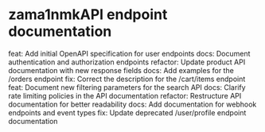 # zama1nmkAPI endpoint documentation
feat: Add initial OpenAPI specification for user endpoints
docs: Document authentication and authorization endpoints
refactor: Update product API documentation with new response fields
docs: Add examples for the /orders endpoint
fix: Correct the description for the /cart/items endpoint
feat: Document new filtering parameters for the search API
docs: Clarify rate limiting policies in the API documentation
refactor: Restructure API documentation for better readability
docs: Add documentation for webhook endpoints and event types
fix: Update deprecated /user/profile endpoint documentation
